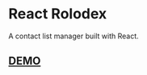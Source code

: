 # React Rolodex

A contact list manager built with React.

## [DEMO](https://react-contact-list.herokuapp.com/)
